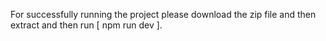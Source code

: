 For successfully running the project please download the zip file and then extract and then run [ npm run dev ].

